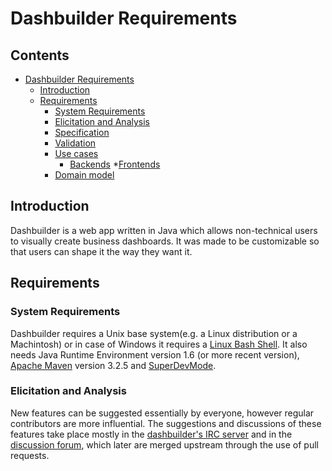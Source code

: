 # Dashbuilder Requirements

## Contents
* [Dashbuilder Requirements](#dashbuilder-requirements)
	* [Introduction](#introduction)
	* [Requirements](#requirements)
		* [System Requirements](#system-requirements)
		* [Elicitation and Analysis](#elicitation-and-analysis)
		* [Specification](#specification)
		* [Validation](#validation)
		* [Use cases](#use-cases)
			* [Backends](#backends)
			*[Frontends](#frontends)
		* [Domain model](#domain-model)
		
## Introduction

Dashbuilder is a web app written in Java which allows non-technical users to visually create business dashboards. It was made to be customizable so that users can shape it the way they want it.

## Requirements

### System Requirements

Dashbuilder requires a Unix base system(e.g. a Linux distribution or a Machintosh) or in case of Windows it requires a [Linux Bash Shell](http://www.howtogeek.com/249966/how-to-install-and-use-the-linux-bash-shell-on-windows-10/).
It also needs Java Runtime Environment version 1.6 (or more recent version), [Apache Maven](https://maven.apache.org/download.cgi) version 3.2.5 and [SuperDevMode](http://www.gwtproject.org/articles/superdevmode.html).

### Elicitation and Analysis

New features can be suggested essentially by everyone, however regular contributors are more influential. The suggestions and discussions of these features take place mostly in the [dashbuilder's IRC server](http://dashbuilder.org/help/chat.html) and in the [discussion forum](https://groups.google.com/forum/#!forum/dashbuilder-development), which later are merged upstream through the use of pull requests.